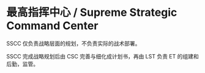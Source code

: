 # 最高指挥中心 / Supreme Strategic Command Center

SSCC 仅负责战略层面的规划，不负责实际的战术部署。

SSCC 完成战略规划后由 CSC 完善与细化成计划书，再由 LST 负责 ET 的组建和后勤，监管。

